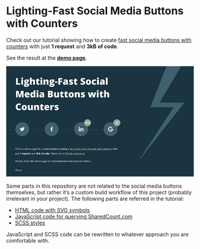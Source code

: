 # Lighting-Fast Social Media Buttons with Counters

Check out our tutorial showing how to create [fast social media buttons with counters](https://www.xfive.co/blog/lighting-fast-social-media-buttons-with-counters/) with just **1 request** and **3kB of code**.

See the result at the **[demo page](http://xfiveco.github.io/fast-social-media-buttons/)**.

[![Fast Social Media Buttons](dist/img/fast-social-media-buttons-small.jpg)](http://xfiveco.github.io/fast-social-media-buttons/)

Some parts in this repository are not related to the social media buttons themselves, but rather it’s a custom build workflow of this project (probably irrelevant in your project). The following parts are referred in the tutorial:

- [HTML code with SVG symbols](https://github.com/xfiveco/fast-social-media-buttons/blob/gh-pages/index.html)
- [JavaScript code for querying SharedCount.com](https://github.com/xfiveco/fast-social-media-buttons/blob/gh-pages/assets/js/modules/shareButtons.js)
- [SCSS styles](https://github.com/xfiveco/fast-social-media-buttons/blob/gh-pages/assets/scss/_components.share-buttons.scss)

JavaScript and SCSS code can be rewritten to whatever approach you are comfortable with.
